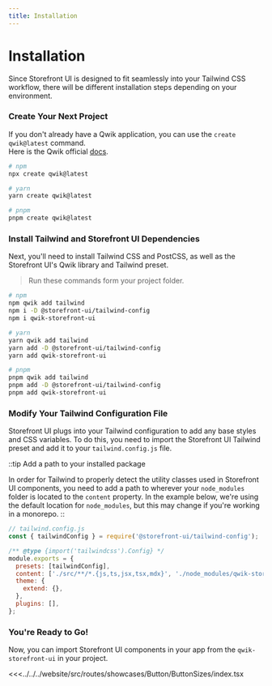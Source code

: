 ```yaml
---
title: Installation
---
```


# Installation

Since Storefront UI is designed to fit seamlessly into your Tailwind CSS workflow, there will be different installation steps depending on your environment.

### Create Your Next Project

If you don't already have a Qwik application, you can use the `create qwik@latest` command.<br />
Here is the Qwik official [docs](https://qwik.builder.io/docs/getting-started/#create-an-app-using-the-cli).

```bash
# npm
npx create qwik@latest

# yarn
yarn create qwik@latest

# pnpm
pnpm create qwik@latest
```

### Install Tailwind and Storefront UI Dependencies

Next, you'll need to install Tailwind CSS and PostCSS, as well as the Storefront UI's Qwik library and Tailwind preset.

> Run these commands form your project folder.

```bash
# npm
npm qwik add tailwind
npm i -D @storefront-ui/tailwind-config
npm i qwik-storefront-ui

# yarn
yarn qwik add tailwind
yarn add -D @storefront-ui/tailwind-config
yarn add qwik-storefront-ui

# pnpm
pnpm qwik add tailwind
pnpm add -D @storefront-ui/tailwind-config
pnpm add qwik-storefront-ui
```

### Modify Your Tailwind Configuration File

Storefront UI plugs into your Tailwind configuration to add any base styles and CSS variables. To do this, you need to import the Storefront UI Tailwind preset and add it to your `tailwind.config.js` file.

::tip Add a path to your installed package

In order for Tailwind to properly detect the utility classes used in Storefront UI components, you need to add a path to wherever your `node_modules` folder is located to the `content` property. In the example below, we're using the default location for `node_modules`, but this may change if you're working in a monorepo.
::

```js
// tailwind.config.js
const { tailwindConfig } = require('@storefront-ui/tailwind-config');

/** @type {import('tailwindcss').Config} */
module.exports = {
  presets: [tailwindConfig],
  content: ['./src/**/*.{js,ts,jsx,tsx,mdx}', './node_modules/qwik-storefront-ui/**/*.{cjs,mjs}'],
  theme: {
    extend: {},
  },
  plugins: [],
};
```

### You're Ready to Go!

Now, you can import Storefront UI components in your app from the `qwik-storefront-ui` in your project.

<<<../../../website/src/routes/showcases/Button/ButtonSizes/index.tsx

<Showcase showcase-name="Button/ButtonBlock" :show-source="false"/>
